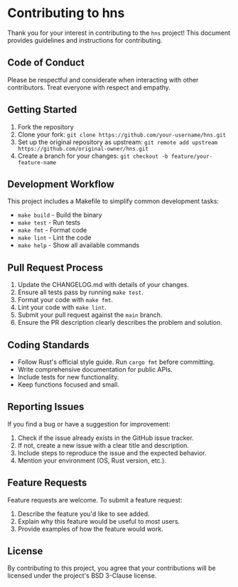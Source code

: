 # Contributing to hns

Thank you for your interest in contributing to the `hns` project! This document provides guidelines and instructions for contributing.

## Code of Conduct

Please be respectful and considerate when interacting with other contributors. Treat everyone with respect and empathy.

## Getting Started

1. Fork the repository
2. Clone your fork: `git clone https://github.com/your-username/hns.git`
3. Set up the original repository as upstream: `git remote add upstream https://github.com/original-owner/hns.git`
4. Create a branch for your changes: `git checkout -b feature/your-feature-name`

## Development Workflow

This project includes a Makefile to simplify common development tasks:

- `make build` - Build the binary
- `make test` - Run tests
- `make fmt` - Format code
- `make lint` - Lint the code
- `make help` - Show all available commands

## Pull Request Process

1. Update the CHANGELOG.md with details of your changes.
2. Ensure all tests pass by running `make test`.
3. Format your code with `make fmt`.
4. Lint your code with `make lint`.
5. Submit your pull request against the `main` branch.
6. Ensure the PR description clearly describes the problem and solution.

## Coding Standards

- Follow Rust's official style guide. Run `cargo fmt` before committing.
- Write comprehensive documentation for public APIs.
- Include tests for new functionality.
- Keep functions focused and small.

## Reporting Issues

If you find a bug or have a suggestion for improvement:

1. Check if the issue already exists in the GitHub issue tracker.
2. If not, create a new issue with a clear title and description.
3. Include steps to reproduce the issue and the expected behavior.
4. Mention your environment (OS, Rust version, etc.).

## Feature Requests

Feature requests are welcome. To submit a feature request:

1. Describe the feature you'd like to see added.
2. Explain why this feature would be useful to most users.
3. Provide examples of how the feature would work.

## License

By contributing to this project, you agree that your contributions will be licensed under the project's BSD 3-Clause license.
